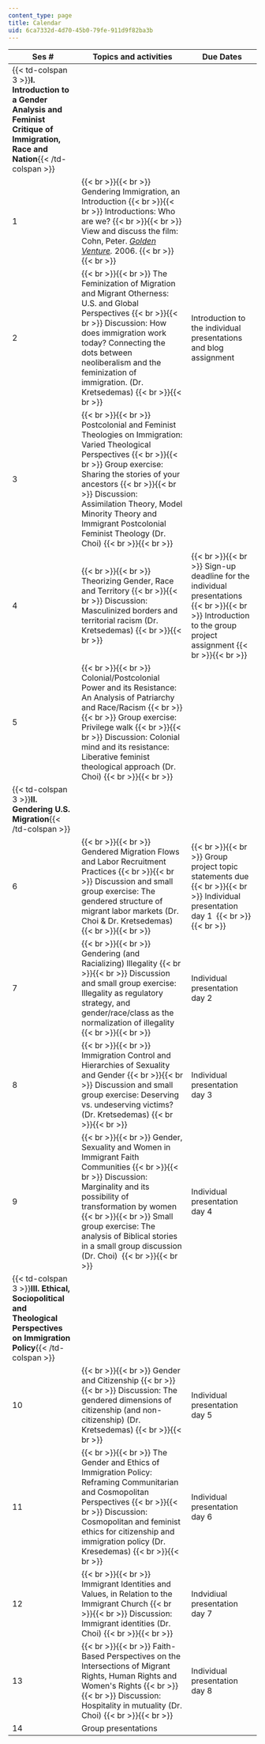 ```yaml
---
content_type: page
title: Calendar
uid: 6ca7332d-4d70-45b0-79fe-911d9f82ba3b
---
```


| Ses # | Topics and activities | Due Dates |
| --- | --- | --- |
| {{< td-colspan 3 >}}**I. Introduction to a Gender Analysis and Feminist Critique of Immigration, Race and Nation**{{< /td-colspan >}} |||
| 1 |  {{< br >}}{{< br >}} Gendering Immigration, an Introduction {{< br >}}{{< br >}} Introductions: Who are we? {{< br >}}{{< br >}} View and discuss the film: Cohn, Peter. _[Golden Venture](https://www.goldenventuremovie.com/)._ 2006. {{< br >}}{{< br >}}  | &nbsp; |
| 2 |  {{< br >}}{{< br >}} The Feminization of Migration and Migrant Otherness: U.S. and Global Perspectives {{< br >}}{{< br >}} Discussion: How does immigration work today? Connecting the dots between neoliberalism and the feminization of immigration. (Dr. Kretsedemas) {{< br >}}{{< br >}}  | Introduction to the individual presentations and blog assignment  |
| 3 |  {{< br >}}{{< br >}} Postcolonial and Feminist Theologies on Immigration: Varied Theological Perspectives {{< br >}}{{< br >}} Group exercise: Sharing the stories of your ancestors {{< br >}}{{< br >}} Discussion: Assimilation Theory, Model Minority Theory and Immigrant Postcolonial Feminist Theology (Dr. Choi) {{< br >}}{{< br >}}  | &nbsp; |
| 4 |  {{< br >}}{{< br >}} Theorizing Gender, Race and Territory {{< br >}}{{< br >}} Discussion: Masculinized borders and territorial racism (Dr. Kretsedemas) {{< br >}}{{< br >}}  |  {{< br >}}{{< br >}} Sign-up deadline for the individual presentations {{< br >}}{{< br >}} Introduction to the group project assignment {{< br >}}{{< br >}}  |
| 5 |  {{< br >}}{{< br >}} Colonial/Postcolonial Power and its Resistance: An Analysis of Patriarchy and Race/Racism {{< br >}}{{< br >}} Group exercise: Privilege walk {{< br >}}{{< br >}} Discussion: Colonial mind and its resistance: Liberative feminist theological approach (Dr. Choi) {{< br >}}{{< br >}}  | &nbsp; |
| {{< td-colspan 3 >}}**II. Gendering U.S. Migration**{{< /td-colspan >}} |||
| 6 |  {{< br >}}{{< br >}} Gendered Migration Flows and Labor Recruitment Practices {{< br >}}{{< br >}} Discussion and small group exercise: The gendered structure of migrant labor markets (Dr. Choi & Dr. Kretsedemas) {{< br >}}{{< br >}}  |  {{< br >}}{{< br >}} Group project topic statements due {{< br >}}{{< br >}} Individual presentation day 1  ﻿ {{< br >}}{{< br >}}  |
| 7 |  {{< br >}}{{< br >}} Gendering (and Racializing) Illegality {{< br >}}{{< br >}} Discussion and small group exercise: Illegality as regulatory strategy, and gender/race/class as the normalization of illegality {{< br >}}{{< br >}}  | Individual presentation day 2   |
| 8 |  {{< br >}}{{< br >}} Immigration Control and Hierarchies of Sexuality and Gender {{< br >}}{{< br >}} Discussion and small group exercise: Deserving vs. undeserving victims? (Dr. Kretsedemas) {{< br >}}{{< br >}}  | Individual presentation day 3   |
| 9 |  {{< br >}}{{< br >}} Gender, Sexuality and Women in Immigrant Faith Communities {{< br >}}{{< br >}} Discussion: Marginality and its possibility of transformation by women {{< br >}}{{< br >}} Small group exercise: The analysis of Biblical stories in a small group discussion (Dr. Choi)  {{< br >}}{{< br >}}  | Individual presentation day 4   |
| {{< td-colspan 3 >}}**III. Ethical, Sociopolitical and Theological Perspectives on Immigration Policy**{{< /td-colspan >}} |||
| 10 |  {{< br >}}{{< br >}} Gender and Citizenship {{< br >}}{{< br >}} Discussion: The gendered dimensions of citizenship (and non-citizenship) (Dr. Kretsedemas) {{< br >}}{{< br >}}  | Individual presentation day 5   |
| 11 |  {{< br >}}{{< br >}} The Gender and Ethics of Immigration Policy: Reframing Communitarian and Cosmopolitan Perspectives {{< br >}}{{< br >}} Discussion: Cosmopolitan and feminist ethics for citizenship and immigration policy (Dr. Kresedemas) {{< br >}}{{< br >}}  | Individual presentation day 6 |
| 12 |  {{< br >}}{{< br >}} Immigrant Identities and Values, in Relation to the Immigrant Church {{< br >}}{{< br >}} Discussion: Immigrant identities (Dr. Choi) {{< br >}}{{< br >}}  | Indvidiual presentation day 7 |
| 13 |  {{< br >}}{{< br >}} Faith-Based Perspectives on the Intersections of Migrant Rights, Human Rights and Women's Rights {{< br >}}{{< br >}} Discussion: Hospitality in mutuality (Dr. Choi) {{< br >}}{{< br >}}  | Individual presentation day 8 |
| 14 | Group presentations |